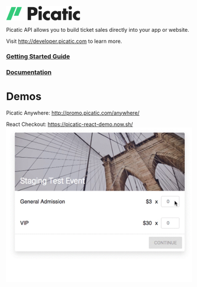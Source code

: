 <img src="assets/picatic-logo-duotone-darkbg.png" width="200" alt="Picatic logo" />

Picatic API allows you to build ticket sales directly into your app or website.

Visit http://developer.picatic.com to learn more.

### [Getting Started Guide](http://developer.picatic.com/v2/guides/getting-started/)
### [Documentation](http://developer.picatic.com/v2/api/)

# Demos

Picatic Anywhere: http://promo.picatic.com/anywhere/

React Checkout: https://picatic-react-demo.now.sh/
[![Checkout Gif](/assets/react-checkout.gif)](https://picatic-react-demo.now.sh/)
